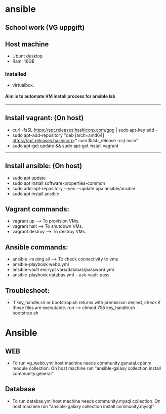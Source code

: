 # ansible
School work (VG uppgift)
------------------------------

## Host machine
* Ubunt desktop
* Ram: 16GB

### Installed 
* virtualbox.

#### Aim is to automate VM install process for ansible lab

------------------------------
Install vagrant: (On host)
------------------------------

* curl -fsSL https://apt.releases.hashicorp.com/gpg | sudo apt-key add -
* sudo apt-add-repository "deb [arch=amd64] https://apt.releases.hashicorp.* com $(lsb_release -cs) main"
* sudo apt-get update && sudo apt-get install vagrant

------------------------------
Install ansible: (On host)
------------------------------

* sudo apt update
* sudo apt install software-properties-common
* sudo add-apt-repository --yes --update ppa:ansible/ansible
* sudo apt install ansible

## Vagrant commands:
* vagrant up --> To provision VMs.
* vagrant halt --> To shutdown VMs.
* vagrant destroy --> To destroy VMs.

## Ansible commands:
* ansible -m ping all --> To check connectivity to vms
* ansible-playbook webb.yml
* ansible-vault encrypt vars/databas/password.yml
* ansible-playbook  databas.yml --ask-vault-pass


## Troubleshoot:
* If key_handle.sh or bootstrap.sh returns with premission denied, check if those files are executable.
  run --> chmod 755 key_handle.sh  bootstrap.sh

# Ansible

## WEB
* To run vg_webb.yml host machine needs community.genaral.cpanm module collection. On host machine run "ansible-galaxy collection install community.general"

## Database
* To run databas.yml host machine needs community.mysql collection. On host machine run "ansible-galaxy collection install community.mysql"
